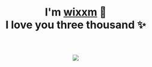 <p>
  <h1 align="center">
    <b>I'm <a href="https://t.me/WkjxT">wixxm</a> 👋</b>

<div align="center">
    <b>I love you three thousand</a> ✨</b>
  </a>
</div>




</p>
  <br />
   <small><img src="https://v1.jinrishici.com/all.svg?font-size=24&spacing=6"></small>
   <br />
   <br />
 </div>
 <br />
